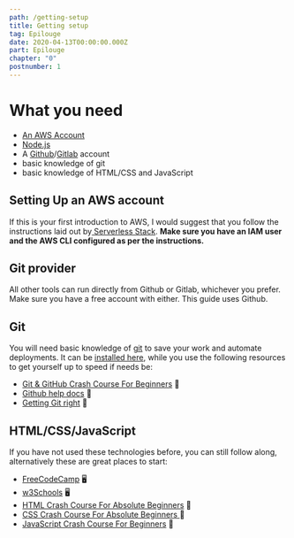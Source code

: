 ```yaml
---
path: /getting-setup
title: Getting setup
tag: Epilouge
date: 2020-04-13T00:00:00.000Z
part: Epilouge
chapter: "0"
postnumber: 1
---
```


# What you need

- [An AWS Account](https://portal.aws.amazon.com/billing/signup?nc2=h_ct&src=default&redirect_url=https%3A%2F%2Faws.amazon.com%2Fregistration-confirmation#/start)
- [Node.js](https://nodejs.org/)
- A [Github](https://github.com/)/[Gitlab](http://gitlab.com/) account
- basic knowledge of git
- basic knowledge of HTML/CSS and JavaScript

## Setting Up an AWS account

If this is your first introduction to AWS, I would suggest that you follow the instructions laid out by[ Serverless Stack](https://serverless-stack.com/chapters/create-an-aws-account.html). **Make sure you have an IAM user and the AWS CLI configured as per the instructions.**

## Git provider

All other tools can run directly from Github or Gitlab, whichever you prefer. Make sure you have a free account with either. This guide uses Github.

## Git

You will need basic knowledge of [git](https://git-scm.com/) to save your work and automate deployments. It can be [installed here](https://git-scm.com/), while you use the following resources to get yourself up to speed if needs be:

- [Git & GitHub Crash Course For Beginners](https://www.youtube.com/watch?v=SWYqp7iY_Tc) 🎥
- [Github help docs](https://help.github.com/en) 📗
- [Getting Git right](https://www.atlassian.com/git) 📗

## HTML/CSS/JavaScript

If you have not used these technologies before, you can still follow along, alternatively these are great places to start:

- [FreeCodeCamp](https://www.freecodecamp.org/) 🖥️
- [w3Schools](https://www.w3schools.com/) 🖥️
- [HTML Crash Course For Absolute Beginners](https://www.youtube.com/watch?v=UB1O30fR-EE) 🎥
- [CSS Crash Course For Absolute Beginners ](https://www.youtube.com/watch?v=yfoY53QXEnI&t=2891s) 🎥
- [JavaScript Crash Course For Beginners](https://www.youtube.com/watch?v=hdI2bqOjy3c) 🎥
